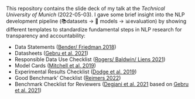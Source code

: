 This repository contains the slide deck of my talk at the _Technical University of Munich_ (2022-05-03). I gave some brief insight into the NLP development pipeline (📚datasets -> 🤖 models -> 📊evaluation) by showing different templates to standardize fundamental steps in NLP research for transparency and accountability:
* Data Statements ([Bender/ Friedman 2018](https://aclanthology.org/Q18-1041.pdf))
* Datasheets ([Gebru et al. 2021](https://arxiv.org/pdf/1803.09010.pdf))
* Responsible Data Use Checklist ([Rogers/ Baldwin/ Liens 2021](https://aclanthology.org/2021.findings-emnlp.414.pdf))
* Model Cards ([Mitchell et al. 2019](https://arxiv.org/pdf/1810.03993.pdf))
* Experimental Results Checklist ([Dodge et al. 2019](https://arxiv.org/pdf/1909.03004.pdf))
* Good Benchmark’ Checklist ([Reimers 2022](https://nils-reimers.de/talks/2022_03_Chasing_Wrong_Benchmarks.zip))
* Benchmark Checklist for Reviewers ([Degjani et al. 2021](https://arxiv.org/pdf/2107.07002.pdf) based on [Gebru et al. 2021](https://arxiv.org/pdf/1803.09010.pdf))
